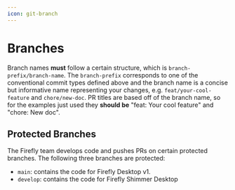 ```yaml
---
icon: git-branch
---
```


# Branches

Branch names __must__ follow a certain structure, which is `branch-prefix/branch-name`. The `branch-prefix` corresponds to one of the conventional commit types defined above and the branch name is a concise but informative name representing your changes, e.g. `feat/your-cool-feature` and `chore/new-doc`. PR titles are based off of the branch name, so for the examples just used they __should be__ "feat: Your cool feature" and "chore: New doc".

## Protected Branches

The Firefly team develops code and pushes PRs on certain protected branches. The following three branches are protected:

- `main`: contains the code for Firefly Desktop v1.
- `develop`: contains the code for Firefly Shimmer Desktop
